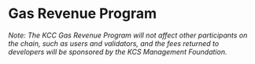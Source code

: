 # Gas Revenue Program

_Note: The KCC Gas Revenue Program will not affect other participants on the chain, such as users and validators, and the fees returned to developers will be sponsored by the KCS Management Foundation._
